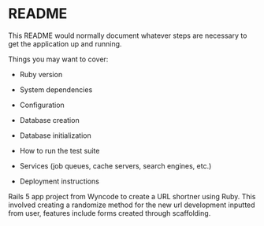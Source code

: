 # README

This README would normally document whatever steps are necessary to get the
application up and running.

Things you may want to cover:

* Ruby version

* System dependencies

* Configuration

* Database creation

* Database initialization

* How to run the test suite

* Services (job queues, cache servers, search engines, etc.)

* Deployment instructions

Rails 5 app project from Wyncode to create a URL shortner using Ruby. This involved creating a randomize method for the new url development inputted from user, features include forms created through scaffolding.
